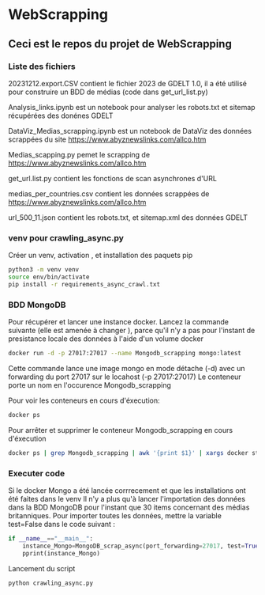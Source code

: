 # WebScrapping
## Ceci est le repos du projet de WebScrapping 


### Liste des fichiers

20231212.export.CSV contient le fichier 2023 de GDELT 1.0, il a été utilisé pour construire un BDD de médias (code dans get_url_list.py)

Analysis_links.ipynb est un notebook pour analyser les robots.txt et sitemap récupérées des donénes GDELT

DataViz_Medias_scrapping.ipynb est un notebook de DataViz des données scrappées du site https://www.abyznewslinks.com/allco.htm

Medias_scapping.py pemet le scrapping de https://www.abyznewslinks.com/allco.htm

get_url.list.py contient les fonctions de scan asynchrones d'URL 

medias_per_countries.csv contient les données scrappées de https://www.abyznewslinks.com/allco.htm

url_500_11.json contient les robots.txt, et sitemap.xml des données GDELT

### venv pour crawling_async.py

Créer un venv, activation , et installation des paquets pip
```bash 
python3 -m venv venv
source env/bin/activate
pip install -r requirements_async_crawl.txt
```


### BDD MongoDB 

Pour récupérer et lancer une instance docker. Lancez la commande suivante (elle est amenée à changer ), parce qu'il n'y a pas 
pour l'instant de presistance locale des données à l'aide d'un volume docker 
```bash
docker run -d -p 27017:27017 --name Mongodb_scrapping mongo:latest
```
Cette commande lance une image mongo en mode détache (-d) avec un forwarding du port 27017 sur le locahost (-p 27017:27017)
Le conteneur porte un nom en l'occurence Mongodb_scrapping

Pour voir les conteneurs en cours d'éxecution:
```bash 
docker ps
```
Pour arrêter et supprimer le conteneur Mongodb_scrapping en cours d'éxecution
```bash
docker ps | grep Mongodb_scrapping | awk '{print $1}' | xargs docker stop | xargs docker rm
```

### Executer code
Si le docker Mongo a été lancée corrrecement et que les installations ont été faites dans le venv
Il n'y a plus qu'à lancer l'importation des données dans la BDD MongoDB pour l'instant que 30 items
concernant des médias britanniques. Pour importer toutes les données, mettre la variable test=False dans le code suivant :
```python
if __name__=="__main__":
    instance_Mongo=MongoDB_scrap_async(port_forwarding=27017, test=True)
    pprint(instance_Mongo)
```

Lancement du script 
```bash
python crawling_async.py
```


